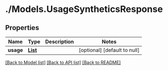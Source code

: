 # ./Models.UsageSyntheticsResponse
## Properties

Name | Type | Description | Notes
------------ | ------------- | ------------- | -------------
**usage** | [**List**][1] |  | [optional] [default to null]

[[Back to Model list]][2] [[Back to API list]][3] [[Back to README]][4]

[1]: UsageSyntheticsHour.md
[2]: ../README.md#documentation-for-models
[3]: ../README.md#documentation-for-api-endpoints
[4]: ../README.md
